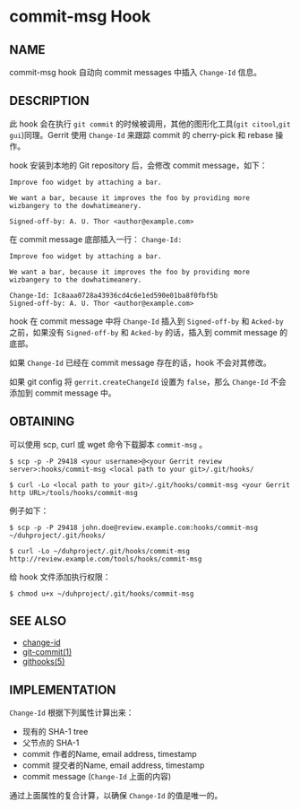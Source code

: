 # commit-msg Hook

## NAME

commit-msg hook 自动向 commit messages 中插入 `Change-Id` 信息。

## DESCRIPTION

此 hook 会在执行 `git commit` 的时候被调用，其他的图形化工具(`git citool`,`git gui`)同理。Gerrit 使用 `Change-Id` 来跟踪 commit 的 cherry-pick 和 rebase 操作。

hook 安装到本地的 Git repository 后，会修改 commit message，如下：

```
Improve foo widget by attaching a bar.

We want a bar, because it improves the foo by providing more
wizbangery to the dowhatimeanery.

Signed-off-by: A. U. Thor <author@example.com>
```

在 commit message 底部插入一行： `Change-Id: ` 

```
Improve foo widget by attaching a bar.

We want a bar, because it improves the foo by providing more
wizbangery to the dowhatimeanery.

Change-Id: Ic8aaa0728a43936cd4c6e1ed590e01ba8f0fbf5b
Signed-off-by: A. U. Thor <author@example.com>
```

hook 在 commit message 中将 `Change-Id` 插入到 `Signed-off-by` 和 `Acked-by` 之前，如果没有 `Signed-off-by` 和 `Acked-by` 的话，插入到 commit message 的底部。

如果 `Change-Id` 已经在 commit message 存在的话，hook 不会对其修改。

如果 git config 将 `gerrit.createChangeId` 设置为 `false`，那么 `Change-Id` 不会添加到 commit message 中。

## OBTAINING

可以使用 scp, curl 或 wget 命令下载脚本 `commit-msg` 。

```
$ scp -p -P 29418 <your username>@<your Gerrit review server>:hooks/commit-msg <local path to your git>/.git/hooks/

$ curl -Lo <local path to your git>/.git/hooks/commit-msg <your Gerrit http URL>/tools/hooks/commit-msg
```

例子如下：

```
$ scp -p -P 29418 john.doe@review.example.com:hooks/commit-msg ~/duhproject/.git/hooks/

$ curl -Lo ~/duhproject/.git/hooks/commit-msg http://review.example.com/tools/hooks/commit-msg
```

给 hook 文件添加执行权限：

```
$ chmod u+x ~/duhproject/.git/hooks/commit-msg
```

## SEE ALSO

* [change-id](user-changeid.md)
* [git-commit(1)](http://www.kernel.org/pub/software/scm/git/docs/git-commit.html)
* [githooks(5)](http://www.kernel.org/pub/software/scm/git/docs/githooks.html)

## IMPLEMENTATION

`Change-Id` 根据下列属性计算出来：

* 现有的 SHA-1 tree
* 父节点的 SHA-1
* commit 作者的Name, email address, timestamp
* commit 提交者的Name, email address, timestamp
* commit message (`Change-Id` 上面的内容)

通过上面属性的复合计算，以确保 `Change-Id` 的值是唯一的。


